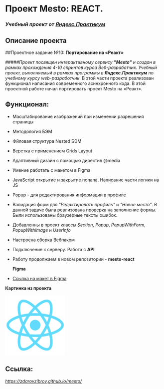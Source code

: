 # Проект Mesto: REACT.

### _Учебный проект от [Яндекс.Практикум](https://practicum.yandex.ru/web/)_

## Описание проекта

##Проектное задание №10: __Портирование на «Реакт»__

#####_Проект посвящен интерактивному сервису **"Mesto"** и создан в рамках прохождения 4-10 спринтов курса *Веб-разработчик*. Учебный проект, выполняемый в рамках программы в **Яндекс.Практикум** по учебному курсу web-разработчик_. В этой части проекта реализован функционал написания современного асинхронного кода. В этой проектной работе начал портировать проект Mesto на «Реакт».

## Функционал:

- Масштабирование изображений при изменении разрешения страницы
- Методология БЭМ
- Фйловая структура Nested БЭМ
- Верстка с применением Grids Layout
- Адаптивный дизайн с помощью директив @media
- Умение работать с макетом в Figma
- JavaScript открытие и закрытие попапа. Написание части логики на JS
- Popup - для редактирования информации в профиле
- Валидация форм для _"Редактировать профиль"_ и _"Новое место"_. В данной задаче была реализована проверка на заполнение формы. Были использованы браузерные тексты ошибок.
- Добавленны в проект классы _Section_, _Popup_, _PopupWithForm_, _PopupWithImage_ и _UserInfo_
- Настроена сборка Вебпаком
- Подключение к серверу. Работа с **API**
- Работу продолжаем в новом репозитории - **mesto-react**

  **Figma**


- [Ссылка на макет в Figma](https://www.figma.com/file/kRVLKwYG3d1HGLvh7JFWRT/JavaScript.-Sprint-6?node-id=0%3A1)

**Картинка из проекта**

![WebPack](./public/logo192.png)

## Ссылка:

*https://zdarovzibrov.github.io/mesto/*
